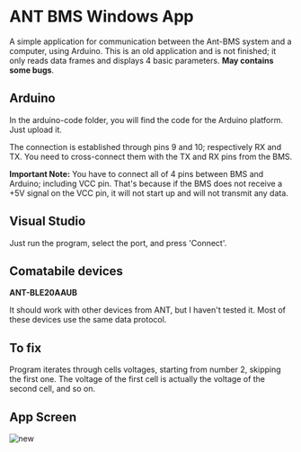 # ANT BMS Windows App

A simple application for communication between the Ant-BMS system and a computer, using Arduino. This is an old application and is not finished; it only reads data frames and displays 4 basic parameters. **May contains some bugs**.

## Arduino

In the arduino-code folder, you will find the code for the Arduino platform. Just upload it.

The connection is established through pins 9 and 10; respectively RX and TX. You need to cross-connect them with the TX and RX pins from the BMS.

**Important Note:** You have to connect all of 4 pins between BMS and Arduino; including VCC pin. That's because if the BMS does not receive a +5V signal on the VCC pin, it will not start up and will not transmit any data.

## Visual Studio

Just run the program, select the port, and press 'Connect'.

## Comatabile devices

**ANT-BLE20AAUB**

It should work with other devices from ANT, but I haven't tested it. Most of these devices use the same data protocol.

## To fix

Program iterates through cells voltages, starting from number 2, skipping the first one. The voltage of the first cell is actually the voltage of the second cell, and so on.

## App Screen

![new](https://github.com/khskh/ANT-BMS-Windows-App/assets/26013076/5a9934f3-2205-4b6f-b6dd-fa207d2552e1)

